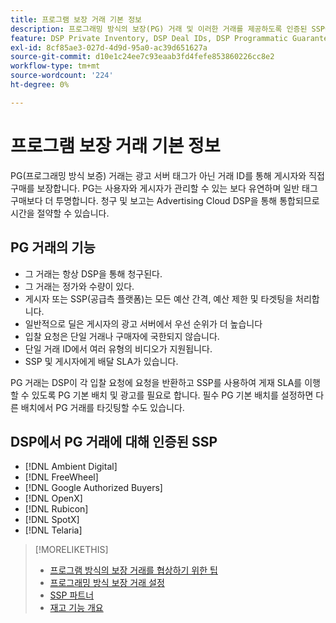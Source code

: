 ```yaml
---
title: 프로그램 보장 거래 기본 정보
description: 프로그래밍 방식의 보장(PG) 거래 및 이러한 거래를 제공하도록 인증된 SSP에 대해 알아봅니다.
feature: DSP Private Inventory, DSP Deal IDs, DSP Programmatic Guaranteed Deals
exl-id: 8cf85ae3-027d-4d9d-95a0-ac39d651627a
source-git-commit: d10e1c24ee7c93eaab3fd4fefe853860226cc8e2
workflow-type: tm+mt
source-wordcount: '224'
ht-degree: 0%

---
```


# 프로그램 보장 거래 기본 정보

PG(프로그래밍 방식 보증) 거래는 광고 서버 태그가 아닌 거래 ID를 통해 게시자와 직접 구매를 보장합니다. PG는 사용자와 게시자가 관리할 수 있는 보다 유연하며 일반 태그 구매보다 더 투명합니다. 청구 및 보고는 Advertising Cloud DSP을 통해 통합되므로 시간을 절약할 수 있습니다.

## PG 거래의 기능

* 그 거래는 항상 DSP을 통해 청구된다.
* 그 거래는 정가와 수량이 있다.
* 게시자 또는 SSP(공급측 플랫폼)는 모든 예산 간격, 예산 제한 및 타겟팅을 처리합니다.
* 일반적으로 딜은 게시자의 광고 서버에서 우선 순위가 더 높습니다
* 입찰 요청은 단일 거래나 구매자에 국한되지 않습니다.
* 단일 거래 ID에서 여러 유형의 비디오가 지원됩니다.
* SSP 및 게시자에게 배달 SLA가 있습니다.

PG 거래는 DSP이 각 입찰 요청에 요청을 반환하고 SSP를 사용하여 게재 SLA를 이행할 수 있도록 PG 기본 배치 및 광고를 필요로 합니다. 필수 PG 기본 배치를 설정하면 다른 배치에서 PG 거래를 타깃팅할 수도 있습니다.

## DSP에서 PG 거래에 대해 인증된 SSP

* [!DNL Ambient Digital]
* [!DNL FreeWheel]
* [!DNL Google Authorized Buyers]
* [!DNL OpenX]
* [!DNL Rubicon]
* [!DNL SpotX]
* [!DNL Telaria]

>[!MORELIKETHIS]
>
>* [프로그램 방식의 보장 거래를 협상하기 위한 팁](/help/dsp/inventory/programmatic-guaranteed-tips.md)
>* [프로그래밍 방식 보장 거래 설정](programmatic-guaranteed-set-up.md)
>* [SSP 파트너](ssp-partners.md)
>* [재고 기능 개요](inventory-overview.md)

